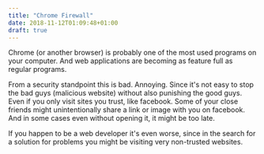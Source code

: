 ```yaml
---
title: "Chrome Firewall"
date: 2018-11-12T01:09:48+01:00
draft: true
---
```


Chrome (or another browser) is probably one of the most used programs on your computer. And web applications are becoming as feature full as regular programs.

From a security standpoint this is bad. Annoying. Since it's not easy to stop the bad guys (malicious website) without also punishing the good guys. Even if you only visit sites you trust, like facebook. Some of your close friends might unintentionally share a link or image with you on facebook. And in some cases even without opening it, it might be too late.

If you happen to be a web developer it's even worse, since in the search for a solution for problems you might be visiting very non-trusted websites.

